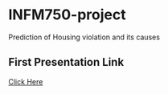 # INFM750-project
Prediction of Housing violation and its causes

## First Presentation Link
[Click Here](http://prezi.com/etzhsac0bbsr/?utm_campaign=share&utm_medium=copy)
